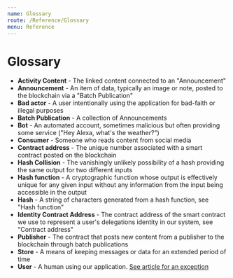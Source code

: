 ```yaml
---
name: Glossary
route: /Reference/Glossary
menu: Reference
---
```


# Glossary

* **Activity Content** - The linked content connected to an "Announcement"
* **Announcement** - An item of data, typically an image or note, posted to the blockchain via a "Batch Publication"
* **Bad actor** - A user intentionally using the application for bad-faith or illegal purposes
* **Batch Publication** - A collection of Announcements
* **Bot** - An automated account, sometimes malicious but often providing some service ("Hey Alexa, what's the weather?")
* **Consumer** - Someone who reads content from social media
* **Contract address** - The unique number associated with a smart contract posted on the blockchain
* **Hash Collision** - The vanishingly unlikely possibility of a hash providing the same output for two different inputs
* **Hash function** - A cryptographic function whose output is effectively unique for any given input without any information from the input being accessible in the output
* **Hash** - A string of characters generated from a hash function, see "Hash function"
* **Identity Contract Address** - The contract address of the smart contract we use to represent a user's delegations identity in our system, see "Contract address"
* **Publisher** - The contract that posts new content from a publisher to the blockchain through batch publications
* **Store** - A means of keeping messages or data for an extended period of time
* **User** - A human using our application. [See article for an exception](https://time.com/4008832/17-dogs-to-follow-on-instagram/)
